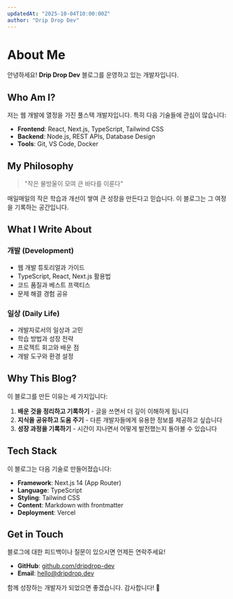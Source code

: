 ```yaml
---
updatedAt: "2025-10-04T10:00:00Z"
author: "Drip Drop Dev"
---
```


# About Me

안녕하세요! **Drip Drop Dev** 블로그를 운영하고 있는 개발자입니다.

## Who Am I?

저는 웹 개발에 열정을 가진 풀스택 개발자입니다. 특히 다음 기술들에 관심이 많습니다:

- **Frontend**: React, Next.js, TypeScript, Tailwind CSS
- **Backend**: Node.js, REST APIs, Database Design
- **Tools**: Git, VS Code, Docker

## My Philosophy

> "작은 물방울이 모여 큰 바다를 이룬다"

매일매일의 작은 학습과 개선이 쌓여 큰 성장을 만든다고 믿습니다. 이 블로그는 그 여정을 기록하는 공간입니다.

## What I Write About

### 개발 (Development)

- 웹 개발 튜토리얼과 가이드
- TypeScript, React, Next.js 활용법
- 코드 품질과 베스트 프랙티스
- 문제 해결 경험 공유

### 일상 (Daily Life)

- 개발자로서의 일상과 고민
- 학습 방법과 성장 전략
- 프로젝트 회고와 배운 점
- 개발 도구와 환경 설정

## Why This Blog?

이 블로그를 만든 이유는 세 가지입니다:

1. **배운 것을 정리하고 기록하기** - 글을 쓰면서 더 깊이 이해하게 됩니다
2. **지식을 공유하고 도움 주기** - 다른 개발자들에게 유용한 정보를 제공하고 싶습니다
3. **성장 과정을 기록하기** - 시간이 지나면서 어떻게 발전했는지 돌아볼 수 있습니다

## Tech Stack

이 블로그는 다음 기술로 만들어졌습니다:

- **Framework**: Next.js 14 (App Router)
- **Language**: TypeScript
- **Styling**: Tailwind CSS
- **Content**: Markdown with frontmatter
- **Deployment**: Vercel

## Get in Touch

블로그에 대한 피드백이나 질문이 있으시면 언제든 연락주세요!

- **GitHub**: [github.com/dripdrop-dev](https://github.com)
- **Email**: hello@dripdrop.dev

함께 성장하는 개발자가 되었으면 좋겠습니다. 감사합니다! 🚀
